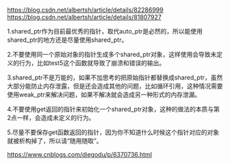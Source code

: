https://blog.csdn.net/albertsh/article/details/82286999  
https://blog.csdn.net/albertsh/article/details/81807927

1.shared_ptr作为目前最优秀的指针，取代auto_ptr是必然的，所以能使用shared_ptr的地方还是尽量使用shared_ptr。  

2.不要使用同一个原始对象的指针生成多个shared_ptr对象，这样使用会导致未定义的行为，比如test5这个函数就导致了崩溃和错误的输出。 

3.shared_ptr不是万能的，如果不加思考的把原始指针都替换成shared_ptr，虽然大部分能防止内存泄露，但是还会造成其他的问题，比如循环引用，这种情况需要使用weak_ptr来解决问题，如果不解决就会造成另一种形式的内存泄漏。  

4.不要使用get返回的指针来初始化一个shared_ptr对象，这种的做法的本质与第2点一样，会造成未定义的行为。  

5.尽量不要保存get函数返回的指针，因为你不知道什么时候这个指针对应的对象就被析构掉了，所以请“随用随取”。  

https://www.cnblogs.com/diegodu/p/6370736.html  
